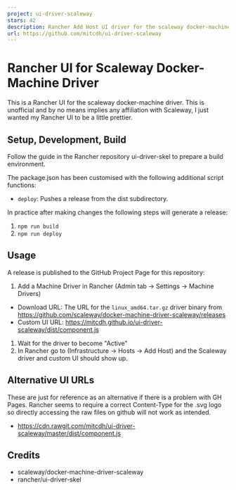 ```yaml
---
project: ui-driver-scaleway
stars: 42
description: Rancher Add Host UI driver for the scaleway docker-machine drivers
url: https://github.com/mitcdh/ui-driver-scaleway
---
```


Rancher UI for Scaleway Docker-Machine Driver
=============================================

This is a Rancher UI for the scaleway docker-machine driver. This is unofficial and by no means implies any affiliation with Scaleway, I just wanted my Rancher UI to be a little prettier.

Setup, Development, Build
-------------------------

Follow the guide in the Rancher repository ui-driver-skel to prepare a build environment.

The package.json has been customised with the following additional script functions:

-   `deploy`: Pushes a release from the dist subdirectory.

In practice after making changes the following steps will generate a release:

1.  `npm run build`
2.  `npm run deploy`

Usage
-----

A release is published to the GitHub Project Page for this repository:

1.  Add a Machine Driver in Rancher (Admin tab -> Settings -> Machine Drivers)

-   Download URL: The URL for the `linux_amd64.tar.gz` driver binary from https://github.com/scaleway/docker-machine-driver-scaleway/releases
-   Custom UI URL: https://mitcdh.github.io/ui-driver-scaleway/dist/component.js

1.  Wait for the driver to become "Active"
2.  In Rancher go to (Infrastructure -> Hosts -> Add Host) and the Scaleway driver and custom UI should show up.

Alternative UI URLs
-------------------

These are just for reference as an alternative if there is a problem with GH Pages. Rancher seems to require a correct Content-Type for the .svg logo so directly accessing the raw files on github will not work as intended.

-   https://cdn.rawgit.com/mitcdh/ui-driver-scaleway/master/dist/component.js

Credits
-------

-   scaleway/docker-machine-driver-scaleway
-   rancher/ui-driver-skel
